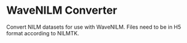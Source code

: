 # WaveNILM Converter

Convert NILM datasets for use with WaveNILM. Files need to be in H5 format according to NILMTK.